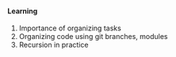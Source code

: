 #### Learning

1. Importance of organizing tasks
2. Organizing code using git branches, modules
3. Recursion in practice